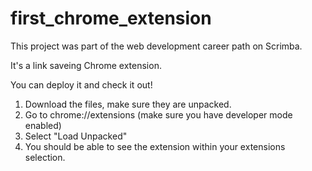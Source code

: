 # first_chrome_extension
This project was part of the web development career path on Scrimba.  


It's a link saveing Chrome extension. 

You can deploy it and check it out! 

1. Download the files, make sure they are unpacked.
2. Go to chrome://extensions (make sure you have developer mode enabled)
3. Select "Load Unpacked" 
4. You should be able to see the extension within your extensions selection.


